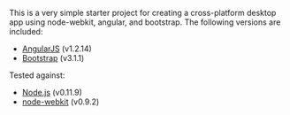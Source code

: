 This is a very simple starter project for creating a cross-platform desktop app using node-webkit, angular, and bootstrap. The following versions are included:

- [AngularJS](http://angularjs.org) (v1.2.14)  
- [Bootstrap](http://getbootstrap.com) (v3.1.1)


Tested against:

- [Node.js](http://nodejs.org) (v0.11.9)
- [node-webkit](https://github.com/rogerwang/node-webkit) (v0.9.2) 
